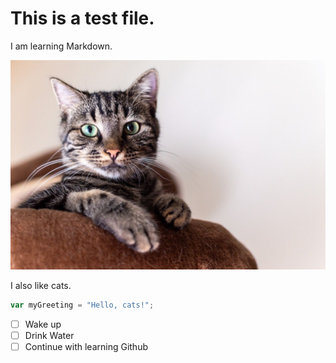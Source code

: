 # This is a test file.
I am learning Markdown.

![Image of a cat](https://github.com/NoviceLearnerSpace/skills-communicate-using-markdown/blob/start-markdown/simba-8618301_1280.jpg)

I also like cats.

``` javascript
var myGreeting = "Hello, cats!";
```

- [ ] Wake up
- [ ] Drink Water
- [ ] Continue with learning Github
